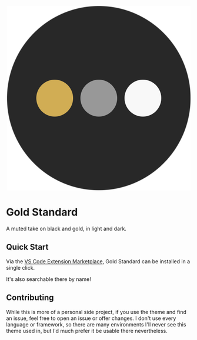 <p align="center"><img src="https://github.com/wxlfe/gold-standard-vscode/blob/main/assets/extension-marketplace-icon.png?raw=true"></img></p>

# Gold Standard

A muted take on black and gold, in light and dark.

## Quick Start

Via the [VS Code Extension Marketplace](https://marketplace.visualstudio.com/items?itemName=wxlfe.gold-standard), Gold Standard can be installed in a single click.

It's also searchable there by name!

## Contributing

While this is more of a personal side project, if you use the theme and find an issue, feel free to open an issue or offer changes. I don't use every language or framework, so there are many environments I'll never see this theme used in, but I'd much prefer it be usable there nevertheless.
